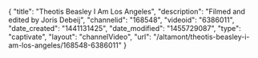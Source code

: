 {
    "title": "Theotis Beasley I Am Los Angeles",
    "description": "Filmed and edited by Joris Debeij",
    "channelid": "168548",
    "videoid": "6386011",
    "date_created": "1441131425",
    "date_modified": "1455729087",
    "type": "captivate",
    "layout": "channelVideo",
    "url": "\/altamont\/theotis-beasley-i-am-los-angeles\/168548-6386011"
}